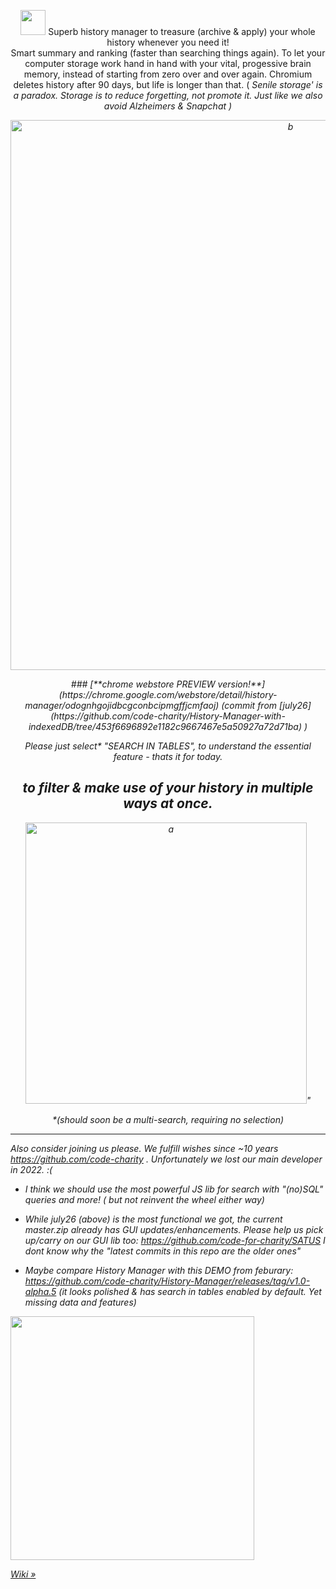 <p align="center">
   <a href="https://chrome.google.com/webstore/detail/history-manager/odognhgojidbcgconbcipmgffjcmfaoj">
       <img height="40px" src="https://github.com/victor-savinov/graphics/blob/master/icons/history-manager/raised-128.png"></a>
    Superb history manager to treasure (archive & apply) your whole history whenever you need it! <br> Smart summary and ranking (faster than searching things again). To let your computer storage work hand in hand with your vital, progessive brain memory, instead of starting from zero over and over again. Chromium deletes history after 90 days, but life is longer than that. (<i> Senile storage' is a paradox. Storage is to reduce forgetting, not promote it. <i> Just like we also avoid Alzheimers & Snapchat  </i>)
<div align="center">

<p align="center">
<img width="880" alt="b" src="https://user-images.githubusercontent.com/25022245/230707548-2c3049b1-a2eb-4174-819b-5237910f3422.png">
</p>
### [**chrome webstore PREVIEW version!**](https://chrome.google.com/webstore/detail/history-manager/odognhgojidbcgconbcipmgffjcmfaoj)   (commit from [july26](https://github.com/code-charity/History-Manager-with-indexedDB/tree/453f6696892e1182c9667467e5a50927a72d71ba)  )

 Please just select* "SEARCH IN TABLES", to understand the essential feature - thats it for today. 
## to filter & make use of your history in multiple ways at once.  

<img width="450" alt="a" src="https://user-images.githubusercontent.com/25022245/230707551-5b67a570-4227-4fe8-82d6-49db2bd1e6c2.png">" 


<i>*(should soon be a multi-search, requiring no selection) </i>
</div>

---

Also consider joining us please. We fulfill wishes since ~10 years https://github.com/code-charity  . Unfortunately we lost our main developer in 2022. :( 

 -  I think we  should use the most powerful JS lib for search with "(no)SQL" queries and more!   ( but not reinvent the wheel either way)

 -  While july26 (above)  is the most functional we got,   the current master.zip already has GUI updates/enhancements. 
     Please help us pick up/carry on our GUI lib too: https://github.com/code-for-charity/SATUS  I dont know why the "latest commits in this repo are the older ones"

- Maybe compare History Manager with this DEMO from feburary:  https://github.com/code-charity/History-Manager/releases/tag/v1.0-alpha.5 (it looks polished & has search in tables enabled by default. Yet missing data and features)
 
 <img width="390" src="https://user-images.githubusercontent.com/25022245/230707546-15ae4ef7-6c00-4362-8bae-515080895ba7.png">  

  <a href="https://github.com/code4charity/History-Manager/wiki/Developer-Notes">Wiki »</a>
